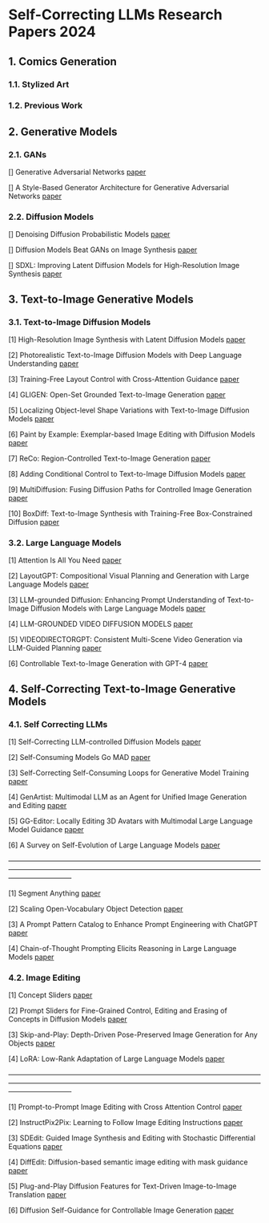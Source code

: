 # Self-Correcting LLMs Research Papers 2024

## 1. Comics Generation
### 1.1. Stylized Art

### 1.2. Previous Work

## 2. Generative Models
### 2.1. GANs
[] Generative Adversarial Networks [paper](https://arxiv.org/pdf/1406.2661)

[] A Style-Based Generator Architecture for Generative Adversarial Networks [paper](https://arxiv.org/pdf/1812.04948)

### 2.2. Diffusion Models
[] Denoising Diffusion Probabilistic Models [paper](https://arxiv.org/pdf/2006.11239)

[] Diffusion Models Beat GANs on Image Synthesis [paper](https://arxiv.org/abs/2105.05233)

[] SDXL: Improving Latent Diffusion Models for High-Resolution Image Synthesis [paper](https://arxiv.org/pdf/2307.01952)

## 3. Text-to-Image Generative Models
### 3.1. Text-to-Image Diffusion Models
[1] High-Resolution Image Synthesis with Latent Diffusion Models [paper](https://arxiv.org/pdf/2112.10752)

[2] Photorealistic Text-to-Image Diffusion Models with Deep Language Understanding [paper](https://arxiv.org/abs/2205.11487)

[3] Training-Free Layout Control with Cross-Attention Guidance [paper](https://arxiv.org/pdf/2304.03373)

[4] GLIGEN: Open-Set Grounded Text-to-Image Generation [paper](https://arxiv.org/pdf/2301.07093)

[5] Localizing Object-level Shape Variations with Text-to-Image Diffusion Models [paper](https://arxiv.org/pdf/2303.11306)

[6] Paint by Example: Exemplar-based Image Editing with Diffusion Models [paper](https://arxiv.org/pdf/2211.13227)

[7] ReCo: Region-Controlled Text-to-Image Generation [paper](https://arxiv.org/pdf/2211.15518)

[8] Adding Conditional Control to Text-to-Image Diffusion Models [paper](https://arxiv.org/pdf/2302.05543)

[9] MultiDiffusion: Fusing Diffusion Paths for Controlled Image Generation [paper](https://arxiv.org/abs/2302.08113)

[10] BoxDiff: Text-to-Image Synthesis with Training-Free Box-Constrained Diffusion [paper](https://arxiv.org/abs/2307.10816)

### 3.2. Large Language Models
[1] Attention Is All You Need [paper](https://arxiv.org/pdf/1706.03762)

[2] LayoutGPT: Compositional Visual Planning and Generation with Large Language Models [paper](https://arxiv.org/pdf/2305.15393)

[3] LLM-grounded Diffusion: Enhancing Prompt Understanding of Text-to-Image Diffusion Models with Large Language Models [paper](https://arxiv.org/pdf/2305.13655)

[4] LLM-GROUNDED VIDEO DIFFUSION MODELS [paper](https://arxiv.org/pdf/2309.17444)

[5] VIDEODIRECTORGPT: Consistent Multi-Scene Video Generation via LLM-Guided Planning [paper](https://arxiv.org/pdf/2309.15091)

[6] Controllable Text-to-Image Generation with GPT-4 [paper](https://arxiv.org/pdf/2305.18583)

## 4. Self-Correcting Text-to-Image Generative Models
### 4.1. Self Correcting LLMs
[1] Self-Correcting LLM-controlled Diffusion Models [paper](https://arxiv.org/pdf/2311.16090)

[2] Self-Consuming Models Go MAD [paper](https://arxiv.org/pdf/2307.01850)
 
[3] Self-Correcting Self-Consuming Loops for Generative Model Training [paper](https://arxiv.org/pdf/2402.07087)
 
[4] GenArtist: Multimodal LLM as an Agent for Unified Image Generation and Editing [paper](https://arxiv.org/pdf/2407.05600)
 
[5] GG-Editor: Locally Editing 3D Avatars with Multimodal Large Language Model Guidance [paper](https://openreview.net/pdf?id=31rrsYnriG)

[6] A Survey on Self-Evolution of Large Language Models [paper](https://arxiv.org/pdf/2404.14387)

—————————————————————————————————————————————————————————————————————————————————

[1] Segment Anything [paper](https://arxiv.org/abs/2304.02643)

[2] Scaling Open-Vocabulary Object Detection [paper](https://arxiv.org/abs/2306.09683)

[3] A Prompt Pattern Catalog to Enhance Prompt Engineering with ChatGPT [paper](https://arxiv.org/abs/2302.11382)

[4] Chain-of-Thought Prompting Elicits Reasoning in Large Language Models [paper](https://arxiv.org/abs/2201.11903)

### 4.2. Image Editing
[1] Concept Sliders [paper](https://arxiv.org/pdf/2311.12092)

[2] Prompt Sliders for Fine-Grained Control, Editing and Erasing of Concepts in Diffusion Models [paper](https://arxiv.org/pdf/2409.16535)
 
[3] Skip-and-Play: Depth-Driven Pose-Preserved Image Generation for Any Objects [paper](https://arxiv.org/pdf/2409.02653)

[4] LoRA: Low-Rank Adaptation of Large Language Models [paper](https://arxiv.org/pdf/2106.09685)

—————————————————————————————————————————————————————————————————————————————————

[1] Prompt-to-Prompt Image Editing with Cross Attention Control [paper](https://arxiv.org/pdf/2208.01626)

[2] InstructPix2Pix: Learning to Follow Image Editing Instructions [paper](https://arxiv.org/abs/2211.09800)

[3] SDEdit: Guided Image Synthesis and Editing with Stochastic Differential Equations [paper](https://arxiv.org/abs/2108.01073)

[4] DiffEdit: Diffusion-based semantic image editing with mask guidance [paper](https://arxiv.org/abs/2210.11427)

[5] Plug-and-Play Diffusion Features for Text-Driven Image-to-Image Translation [paper](https://arxiv.org/abs/2211.12572)

[6] Diffusion Self-Guidance for Controllable Image Generation [paper](https://arxiv.org/abs/2306.00986)
